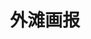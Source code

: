 ---
description: 杂志类应用中少有的针对ios设备重新设计版面，而不是纸质杂志的简单扫描。
layout: post
results:
- primaryGenreName: Lifestyle
  version: '2.4.2'
  trackViewUrl: https://itunes.apple.com/cn/app/wai-tan-hua-bao/id389125717?mt=8&uo=4
  artworkUrl100: http://a710.phobos.apple.com/us/r1000/085/Purple/v4/21/8a/30/218a3009-c62e-cdf2-469c-b6a6a60c64c1/mzl.qokocsur.png
  artworkUrl60: http://a1.phobos.apple.com/us/r1000/117/Purple/v4/2b/24/3b/2b243ba0-e639-4d21-6efe-63b35f3c0152/icon__07-09-15-58-09_57x57.png
  userRatingCountForCurrentVersion: 19
  sellerName: Maget media Shenzhen Co., Ltd.
  supportedDevices:
  - all
  genres:
  - 生活
  - 娱乐
  trackName: 外滩画报
  description: '《外滩画报》融合国内一流的报道能力和国际化的时尚美学，将深度新闻报道、新锐时尚潮流、健康生活方式和独到文化视角完美结合，是中国社会精英的首选周报读物。


    这本创造中国城市周报全新形态的刊物，坚持以客观、独立、公正的态度，深入剖析热点事件；以最快的速度，报道国际时尚热点趋势；以敏锐的洞察力，关注改变中国人生活方式的力量。


    《外滩画报》致力于为读者提供亲密接触新闻人物、热点事件和潮流话题的机会，以崭新的媒体渠道和传播方式，为社会各领域的沟通和展示建立平台；通过发挥媒体的影响力和公信力，倡导先进理念，推动社会发展。'
  price: 0
  trackId: 389125717
  releaseDate: '2010-08-31T02:27:27Z'
  screenshotUrls:
  - http://a1.mzstatic.com/us/r1000/067/Purple/v4/dd/8d/13/dd8d1343-6877-4331-e568-6d03b08a22f2/mzl.oyybrsus.1136x1136-75.jpg
  - http://a2.mzstatic.com/us/r1000/072/Purple/v4/21/b8/ee/21b8eed7-d4f5-eefd-01ca-c2c1f0b4868a/mzl.wybkduys.1136x1136-75.jpg
  - http://a1.mzstatic.com/us/r1000/116/Purple/v4/00/32/88/0032885b-8ff6-5e0e-2116-b9cd53209acc/mzl.hftuhlro.1136x1136-75.jpg
  - http://a3.mzstatic.com/us/r1000/101/Purple/v4/b9/7a/7c/b97a7cf4-6e77-6d87-123c-2f34ba1662c1/mzl.mdzprazq.1136x1136-75.jpg
  - http://a2.mzstatic.com/us/r1000/068/Purple/v4/a5/d7/1e/a5d71e28-08e7-a11d-12cd-e50f14aafc28/mzl.glctapeh.1136x1136-75.jpg
  artistViewUrl: https://itunes.apple.com/cn/artist/mediapad.cn/id389125720?uo=4
  primaryGenreId: 6012
  userRatingCount: 1198
  averageUserRatingForCurrentVersion: 4
  kind: software
  fileSizeBytes: '18735790'
  bundleId: com.magetmedia.bundpic
  releaseNotes: '1. 解决了图库加载不到的问题.


    2. 修复期刊下载进度显示不准确的问题.


    3. 解决了无网络时已下载的期刊无法阅读的问题.'
  sellerUrl: http://www.mediapad.cn
  artistName: MediaPad.cn
  trackCensoredName: 外滩画报
  isGameCenterEnabled: false
  contentAdvisoryRating: 4+
  languageCodesISO2A:
  - ZH
  trackContentRating: 4+
  features:
  - iosUniversal
  averageUserRating: 3.5
  wrapperType: software
  artworkUrl512: http://a710.phobos.apple.com/us/r1000/085/Purple/v4/21/8a/30/218a3009-c62e-cdf2-469c-b6a6a60c64c1/mzl.qokocsur.png
  formattedPrice: 免费
  artistId: 389125720
  genreIds:
  - '6012'
  - '6016'
  currency: CNY
  ipadScreenshotUrls:
  - http://a5.mzstatic.com/us/r1000/119/Purple/v4/93/b0/e5/93b0e567-b71f-b8e8-9274-021dc2cc43bb/mzl.oairtgmp.480x480-75.jpg
  - http://a2.mzstatic.com/us/r1000/076/Purple/v4/b2/a3/ad/b2a3ad78-317b-5625-757f-5043fb42e645/mzl.ircfnwed.480x480-75.jpg
  - http://a2.mzstatic.com/us/r1000/082/Purple/v4/31/32/83/313283d6-3a81-2e1d-c66d-92cd84014d32/mzl.yhxszewt.480x480-75.jpg
  - http://a5.mzstatic.com/us/r1000/084/Purple/v4/97/cd/78/97cd7839-9247-9983-7e60-53b4782b2243/mzl.czjmqbdu.480x480-75.jpg
  - http://a3.mzstatic.com/us/r1000/111/Purple/v4/02/73/9f/02739f32-c833-bd00-fe4b-909a88186f82/mzl.sblqqvym.480x480-75.jpg
category: 生活
tags: tag1
resultCount: 1
title: 外滩画报

---